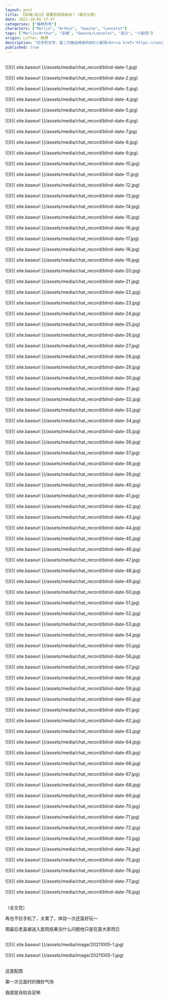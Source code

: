 ```yaml
---
layout: post
title: 【亚梅/高兰】谁要和我相亲呐？（聊天记录）
date: 2021-10-05 17:47
categories: ["梅林传奇"]
characters: ["Merlin", "Arthur", "Gwaine", "Lancelot"]
tags: ["Merlin/Arthur", "亚梅", "Gwaine/Lancelot", "高兰", "小剧场"]
origin: Lofter、微博
description: "捡手机文学，富二代被迫相亲的OOC小剧场<br><a href='https://nancy-merthur.github.io/royal-dollop-head/2021/10/05/AMGL-Blind-date'><img src='https://nancy-merthur.github.io/royal-dollop-head/assets/media/image/20211005-1.jpg' style='height: 200px; width: auto; object-fit: scale-down;'></a><a href='https://nancy-merthur.github.io/royal-dollop-head/2021/10/05/AMGL-Blind-date'><img src='https://nancy-merthur.github.io/royal-dollop-head/assets/media/image/20211005-2.jpg' style='height: 200px; width: auto; object-fit: scale-down;'></a>"
published: true
---
```


<br>
![]({{ site.baseurl }}/assets/media/chat_record/blind-date-1.jpg)
<br><br>
![]({{ site.baseurl }}/assets/media/chat_record/blind-date-2.jpg)
<br><br>
![]({{ site.baseurl }}/assets/media/chat_record/blind-date-3.jpg)
<br><br>
![]({{ site.baseurl }}/assets/media/chat_record/blind-date-4.jpg)
<br><br>
![]({{ site.baseurl }}/assets/media/chat_record/blind-date-5.jpg)
<br><br>
![]({{ site.baseurl }}/assets/media/chat_record/blind-date-6.jpg)
<br><br>
![]({{ site.baseurl }}/assets/media/chat_record/blind-date-7.jpg)
<br><br>
![]({{ site.baseurl }}/assets/media/chat_record/blind-date-8.jpg)
<br><br>
![]({{ site.baseurl }}/assets/media/chat_record/blind-date-9.jpg)
<br><br>
![]({{ site.baseurl }}/assets/media/chat_record/blind-date-10.jpg)
<br><br>
![]({{ site.baseurl }}/assets/media/chat_record/blind-date-11.jpg)
<br><br>
![]({{ site.baseurl }}/assets/media/chat_record/blind-date-12.jpg)
<br><br>
![]({{ site.baseurl }}/assets/media/chat_record/blind-date-13.jpg)
<br><br>
![]({{ site.baseurl }}/assets/media/chat_record/blind-date-14.jpg)
<br><br>
![]({{ site.baseurl }}/assets/media/chat_record/blind-date-15.jpg)
<br><br>
![]({{ site.baseurl }}/assets/media/chat_record/blind-date-16.jpg)
<br><br>
![]({{ site.baseurl }}/assets/media/chat_record/blind-date-17.jpg)
<br><br>
![]({{ site.baseurl }}/assets/media/chat_record/blind-date-18.jpg)
<br><br>
![]({{ site.baseurl }}/assets/media/chat_record/blind-date-19.jpg)
<br><br>
![]({{ site.baseurl }}/assets/media/chat_record/blind-date-20.jpg)
<br><br>
![]({{ site.baseurl }}/assets/media/chat_record/blind-date-21.jpg)
<br><br>
![]({{ site.baseurl }}/assets/media/chat_record/blind-date-22.jpg)
<br><br>
![]({{ site.baseurl }}/assets/media/chat_record/blind-date-23.jpg)
<br><br>
![]({{ site.baseurl }}/assets/media/chat_record/blind-date-24.jpg)
<br><br>
![]({{ site.baseurl }}/assets/media/chat_record/blind-date-25.jpg)
<br><br>
![]({{ site.baseurl }}/assets/media/chat_record/blind-date-26.jpg)
<br><br>
![]({{ site.baseurl }}/assets/media/chat_record/blind-date-27.jpg)
<br><br>
![]({{ site.baseurl }}/assets/media/chat_record/blind-date-28.jpg)
<br><br>
![]({{ site.baseurl }}/assets/media/chat_record/blind-date-29.jpg)
<br><br>
![]({{ site.baseurl }}/assets/media/chat_record/blind-date-30.jpg)
<br><br>
![]({{ site.baseurl }}/assets/media/chat_record/blind-date-31.jpg)
<br><br>
![]({{ site.baseurl }}/assets/media/chat_record/blind-date-32.jpg)
<br><br>
![]({{ site.baseurl }}/assets/media/chat_record/blind-date-33.jpg)
<br><br>
![]({{ site.baseurl }}/assets/media/chat_record/blind-date-34.jpg)
<br><br>
![]({{ site.baseurl }}/assets/media/chat_record/blind-date-35.jpg)
<br><br>
![]({{ site.baseurl }}/assets/media/chat_record/blind-date-36.jpg)
<br><br>
![]({{ site.baseurl }}/assets/media/chat_record/blind-date-37.jpg)
<br><br>
![]({{ site.baseurl }}/assets/media/chat_record/blind-date-38.jpg)
<br><br>
![]({{ site.baseurl }}/assets/media/chat_record/blind-date-39.jpg)
<br><br>
![]({{ site.baseurl }}/assets/media/chat_record/blind-date-40.jpg)
<br><br>
![]({{ site.baseurl }}/assets/media/chat_record/blind-date-41.jpg)
<br><br>
![]({{ site.baseurl }}/assets/media/chat_record/blind-date-42.jpg)
<br><br>
![]({{ site.baseurl }}/assets/media/chat_record/blind-date-43.jpg)
<br><br>
![]({{ site.baseurl }}/assets/media/chat_record/blind-date-44.jpg)
<br><br>
![]({{ site.baseurl }}/assets/media/chat_record/blind-date-45.jpg)
<br><br>
![]({{ site.baseurl }}/assets/media/chat_record/blind-date-46.jpg)
<br><br>
![]({{ site.baseurl }}/assets/media/chat_record/blind-date-47.jpg)
<br><br>
![]({{ site.baseurl }}/assets/media/chat_record/blind-date-48.jpg)
<br><br>
![]({{ site.baseurl }}/assets/media/chat_record/blind-date-49.jpg)
<br><br>
![]({{ site.baseurl }}/assets/media/chat_record/blind-date-50.jpg)
<br><br>
![]({{ site.baseurl }}/assets/media/chat_record/blind-date-51.jpg)
<br><br>
![]({{ site.baseurl }}/assets/media/chat_record/blind-date-52.jpg)
<br><br>
![]({{ site.baseurl }}/assets/media/chat_record/blind-date-53.jpg)
<br><br>
![]({{ site.baseurl }}/assets/media/chat_record/blind-date-54.jpg)
<br><br>
![]({{ site.baseurl }}/assets/media/chat_record/blind-date-55.jpg)
<br><br>
![]({{ site.baseurl }}/assets/media/chat_record/blind-date-56.jpg)
<br><br>
![]({{ site.baseurl }}/assets/media/chat_record/blind-date-57.jpg)
<br><br>
![]({{ site.baseurl }}/assets/media/chat_record/blind-date-58.jpg)
<br><br>
![]({{ site.baseurl }}/assets/media/chat_record/blind-date-59.jpg)
<br><br>
![]({{ site.baseurl }}/assets/media/chat_record/blind-date-60.jpg)
<br><br>
![]({{ site.baseurl }}/assets/media/chat_record/blind-date-61.jpg)
<br><br>
![]({{ site.baseurl }}/assets/media/chat_record/blind-date-62.jpg)
<br><br>
![]({{ site.baseurl }}/assets/media/chat_record/blind-date-63.jpg)
<br><br>
![]({{ site.baseurl }}/assets/media/chat_record/blind-date-64.jpg)
<br><br>
![]({{ site.baseurl }}/assets/media/chat_record/blind-date-65.jpg)
<br><br>
![]({{ site.baseurl }}/assets/media/chat_record/blind-date-66.jpg)
<br><br>
![]({{ site.baseurl }}/assets/media/chat_record/blind-date-67.jpg)
<br><br>
![]({{ site.baseurl }}/assets/media/chat_record/blind-date-68.jpg)
<br><br>
![]({{ site.baseurl }}/assets/media/chat_record/blind-date-69.jpg)
<br><br>
![]({{ site.baseurl }}/assets/media/chat_record/blind-date-70.jpg)
<br><br>
![]({{ site.baseurl }}/assets/media/chat_record/blind-date-71.jpg)
<br><br>
![]({{ site.baseurl }}/assets/media/chat_record/blind-date-72.jpg)
<br><br>
![]({{ site.baseurl }}/assets/media/chat_record/blind-date-73.jpg)
<br><br>
![]({{ site.baseurl }}/assets/media/chat_record/blind-date-74.jpg)
<br><br>
![]({{ site.baseurl }}/assets/media/chat_record/blind-date-75.jpg)
<br><br>
![]({{ site.baseurl }}/assets/media/chat_record/blind-date-76.jpg)
<br><br>
![]({{ site.baseurl }}/assets/media/chat_record/blind-date-77.jpg)
<br><br>
![]({{ site.baseurl }}/assets/media/chat_record/blind-date-78.jpg)
<br><br>

（全文完）

再也不捡手机了，太累了。体验一次还蛮好玩～

嗯最后老盖被送入医院结果没什么问题他只是在耍大家而已

<br>
![]({{ site.baseurl }}/assets/media/image/20211005-1.jpg)
<br><br>
![]({{ site.baseurl }}/assets/media/image/20211005-1.jpg)
<br><br>

这是配图

第一次见面时的微妙气场

我就是自给自足嘛
